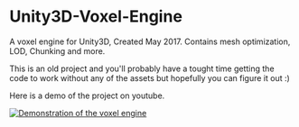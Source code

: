# Unity3D-Voxel-Engine
A voxel engine for Unity3D, Created May 2017. Contains mesh optimization, LOD, Chunking and more.


This is an old project and you'll probably have a tought time getting the code to work without any of the assets but hopefully you can figure it out :)

Here is a demo of the project on youtube.

[![Demonstration of the voxel engine](https://img.youtube.com/vi/RaUOAqRS80w/0.jpg)](https://www.youtube.com/watch?v=RaUOAqRS80w)

